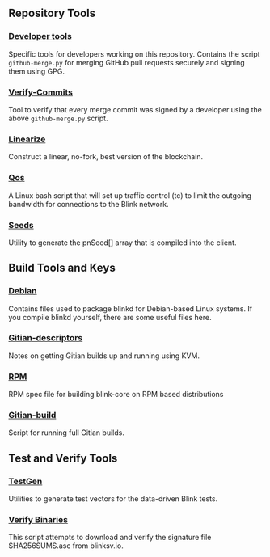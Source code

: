 Repository Tools
---------------------

### [Developer tools](/contrib/devtools) ###
Specific tools for developers working on this repository.
Contains the script `github-merge.py` for merging GitHub pull requests securely and signing them using GPG.

### [Verify-Commits](/contrib/verify-commits) ###
Tool to verify that every merge commit was signed by a developer using the above `github-merge.py` script.

### [Linearize](/contrib/linearize) ###
Construct a linear, no-fork, best version of the blockchain.

### [Qos](/contrib/qos) ###

A Linux bash script that will set up traffic control (tc) to limit the outgoing bandwidth for connections to the Blink network.

### [Seeds](/contrib/seeds) ###
Utility to generate the pnSeed[] array that is compiled into the client.

Build Tools and Keys
---------------------

### [Debian](/contrib/debian) ###
Contains files used to package blinkd
for Debian-based Linux systems. If you compile blinkd yourself, there are some useful files here.

### [Gitian-descriptors](/contrib/gitian-descriptors) ###
Notes on getting Gitian builds up and running using KVM.

### [RPM](/contrib/rpm) ###
RPM spec file for building blink-core on RPM based distributions

### [Gitian-build](/contrib/gitian-build.sh) ###
Script for running full Gitian builds.

Test and Verify Tools 
---------------------

### [TestGen](/contrib/testgen) ###
Utilities to generate test vectors for the data-driven Blink tests.

### [Verify Binaries](/contrib/verifybinaries) ###
This script attempts to download and verify the signature file SHA256SUMS.asc from blinksv.io.

